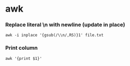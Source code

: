 # awk

### Replace literal \n with newline (update in place)

```
awk -i inplace '{gsub(/\\n/,RS)}1' file.txt
```

### Print column

```
awk '{print $1}'
```
